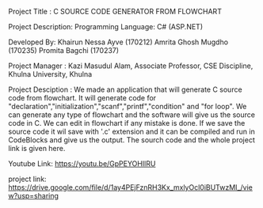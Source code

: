 

Project Title : C SOURCE CODE GENERATOR FROM FLOWCHART

Project Description: Programming Language: C# (ASP.NET)

Developed By: Khairun Nessa Ayve (170212) Amrita Ghosh Mugdho (170235) Promita Bagchi (170237)

Project Manager : Kazi Masudul Alam, Associate Professor, CSE Discipline, Khulna University, Khulna

Project Desciption : We made an application that will generate C source code from flowchart. It will generate code for "declaration","initialization","scanf","printf","condition" and "for loop". We can generate any type of flowchart and the software will give us the source code in C. We can edit in flowchart if any mistake is done. If we save the source code it wil save with '.c' extension and it can be compiled and run in CodeBlocks and give us the output. The sourch code and the whole project link is given here.


Youtube Link: https://youtu.be/GpPEYOHIlRU

project link: https://drive.google.com/file/d/1ay4PEjFznRH3Kx_mxlyOcl0iBUTwzMI_/view?usp=sharing
